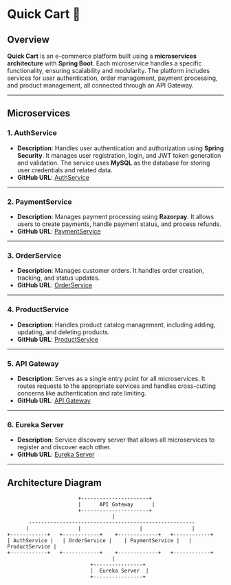 # Quick Cart 🛒

## Overview
**Quick Cart** is an e-commerce platform built using a **microservices architecture** with **Spring Boot**. Each microservice handles a specific functionality, ensuring scalability and modularity. The platform includes services for user authentication, order management, payment processing, and product management, all connected through an API Gateway.

---

## Microservices

### 1. AuthService
- **Description**: Handles user authentication and authorization using **Spring Security**. It manages user registration, login, and JWT token generation and validation. The service uses **MySQL** as the database for storing user credentials and related data.
- **GitHub URL**: [AuthService](https://github.com/quick-cart-101/AuthService)

---

### 2. PaymentService
- **Description**: Manages payment processing using **Razorpay**. It allows users to create payments, handle payment status, and process refunds.
- **GitHub URL**: [PaymentService](https://github.com/quick-cart-101/PaymentService.git)

---

### 3. OrderService
- **Description**: Manages customer orders. It handles order creation, tracking, and status updates.
- **GitHub URL**: [OrderService](https://github.com/quick-cart-101/OrderService.git)

---

### 4. ProductService
- **Description**: Handles product catalog management, including adding, updating, and deleting products.
- **GitHub URL**: [ProductService](https://github.com/quick-cart-101/ProductService.git)

---

### 5. API Gateway
- **Description**: Serves as a single entry point for all microservices. It routes requests to the appropriate services and handles cross-cutting concerns like authentication and rate limiting.
- **GitHub URL**: [API Gateway](https://github.com/quick-cart-101/api-gateway.git)

---

### 6. Eureka Server
- **Description**: Service discovery server that allows all microservices to register and discover each other.
- **GitHub URL**: [Eureka Server](https://github.com/quick-cart-101/eureka-server.git)

---

## Architecture Diagram
```text
                       +----------------------+
                       |      API Gateway      |
                       +----------------------+
                                  |
       ------------------------------------------------------
      |                |                   |                |
+------------+   +------------+    +-------------+   +------------+
| AuthService |   | OrderService |    | PaymentService |   | ProductService |
+------------+   +------------+    +-------------+   +------------+
                                  |
                           +----------------+
                           |  Eureka Server  |
                           +----------------+
